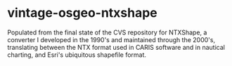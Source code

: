 # vintage-osgeo-ntxshape
Populated from the final state of the CVS repository for NTXShape, a converter I developed in the 1990's and maintained through the 2000's, translating between the NTX format used in CARIS software and in nautical charting, and Esri's ubiquitous shapefile format.
